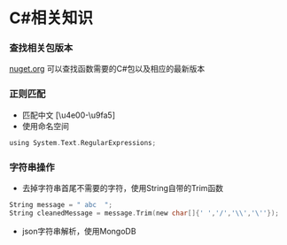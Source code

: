 # C#相关知识

### 查找相关包版本

[nuget.org](https://www.nuget.org/) 可以查找函数需要的C#包以及相应的最新版本

### 正则匹配

- 匹配中文 [\u4e00-\u9fa5]
- 使用命名空间
```.c
using System.Text.RegularExpressions;
```

### 字符串操作

- 去掉字符串首尾不需要的字符，使用String自带的Trim函数
```.c
String message = " abc  ";
String cleanedMessage = message.Trim(new char[]{' ','/','\\','\''});
```

- json字符串解析，使用MongoDB


